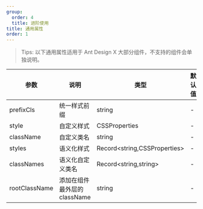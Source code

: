 ```yaml
---
group:
  order: 4
  title: 进阶使用
title: 通用属性
order: 1
---
```


> Tips: 以下通用属性适用于 Ant Design X 大部分组件，不支持的组件会单独说明。

| 参数          | 说明                         | 类型                         | 默认值 |
| ------------- | ---------------------------- | ---------------------------- | ------ |
| prefixCls     | 统一样式前缀                 | string                       | -      |
| style         | 自定义样式                   | CSSProperties                | -      |
| className     | 自定义类名                   | string                       | -      |
| styles        | 语义化样式                   | Record<string,CSSProperties> | -      |
| classNames    | 语义化自定义类名             | Record<string,string>        | -      |
| rootClassName | 添加在组件最外层的 className | string                       | -      |

